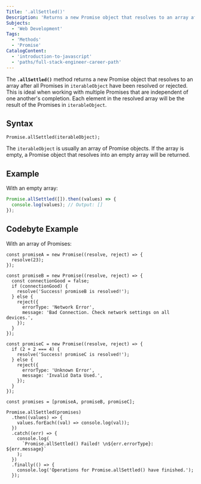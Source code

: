 ```yaml
---
Title: '.allSettled()'
Description: 'Returns a new Promise object that resolves to an array after all Promises in an iterable object have been resolved or rejected.'
Subjects:
  - 'Web Development'
Tags:
  - 'Methods'
  - 'Promise'
CatalogContent:
  - 'introduction-to-javascript'
  - 'paths/full-stack-engineer-career-path'
---
```


The **`.allSettled()`** method returns a new Promise object that resolves to an array after all Promises in `iterableObject` have been resolved or rejected. This is ideal when working with multiple Promises that are independent of one another's completion. Each element in the resolved array will be the result of the Promises in `iterableObject`.

## Syntax

```pseudo
Promise.allSettled(iterableObject);
```

The `iterableObject` is usually an array of Promise objects. If the array is empty, a Promise object that resolves into an empty array will be returned.

## Example

With an empty array:

```js
Promise.allSettled([]).then((values) => {
  console.log(values); // Output: []
});
```

## Codebyte Example

With an array of Promises:

```codebyte/javascript
const promiseA = new Promise((resolve, reject) => {
  resolve(23);
});

const promiseB = new Promise((resolve, reject) => {
  const connectionGood = false;
  if (connectionGood) {
    resolve('Success! promiseB is resolved!');
  } else {
    reject({
      errorType: 'Network Error',
      message: 'Bad Connection. Check network settings on all devices.',
    });
  }
});

const promiseC = new Promise((resolve, reject) => {
  if (2 + 2 === 4) {
    resolve('Success! promiseC is resolved!');
  } else {
    reject({
      errorType: 'Unknown Error',
      message: 'Invalid Data Used.',
    });
  }
});

const promises = [promiseA, promiseB, promiseC];

Promise.allSettled(promises)
  .then((values) => {
    values.forEach((val) => console.log(val));
  })
  .catch((err) => {
    console.log(
      `Promise.allSettled() Failed! \n${err.errorType}: ${err.message}`
    );
  })
  .finally(() => {
    console.log('Operations for Promise.allSettled() have finished.');
  });
```
